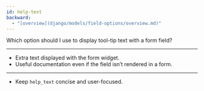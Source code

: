 ```yaml
---
id: help-text
backward:
  - "[overview](django/models/field-options/overview.md)"
---
```


Which option should I use to display tool-tip text with a form field?

---

- Extra text displayed with the form widget.
- Useful documentation even if the field isn’t rendered in a form.

---

- Keep `help_text` concise and user-focused. 